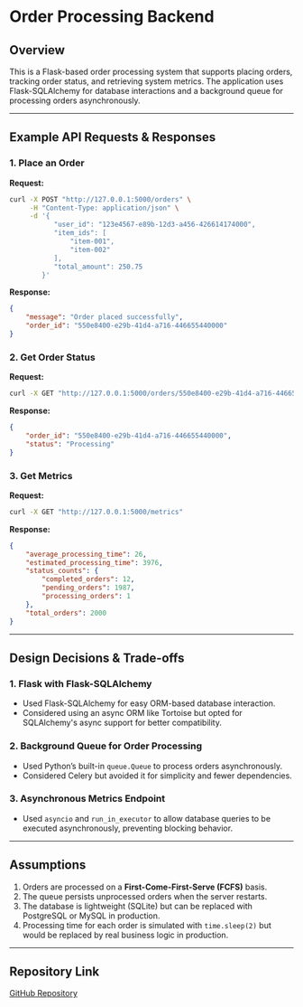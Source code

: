 # Order Processing Backend

## Overview
This is a Flask-based order processing system that supports placing orders, tracking order status, and retrieving system metrics. The application uses Flask-SQLAlchemy for database interactions and a background queue for processing orders asynchronously.

---

## Example API Requests & Responses

### 1. Place an Order
**Request:**
```bash
curl -X POST "http://127.0.0.1:5000/orders" \
     -H "Content-Type: application/json" \
     -d '{
           "user_id": "123e4567-e89b-12d3-a456-426614174000",
           "item_ids": [
               "item-001",
               "item-002"
           ],
           "total_amount": 250.75
        }'
```
**Response:**
```json
{
    "message": "Order placed successfully",
    "order_id": "550e8400-e29b-41d4-a716-446655440000"
}
```

### 2. Get Order Status
**Request:**
```bash
curl -X GET "http://127.0.0.1:5000/orders/550e8400-e29b-41d4-a716-446655440000"
```
**Response:**
```json
{
    "order_id": "550e8400-e29b-41d4-a716-446655440000",
    "status": "Processing"
}
```

### 3. Get Metrics
**Request:**
```bash
curl -X GET "http://127.0.0.1:5000/metrics"
```
**Response:**
```json
{
    "average_processing_time": 26,
    "estimated_processing_time": 3976,
    "status_counts": {
        "completed_orders": 12,
        "pending_orders": 1987,
        "processing_orders": 1
    },
    "total_orders": 2000
}
```

---

## Design Decisions & Trade-offs

### 1. **Flask with Flask-SQLAlchemy**
- Used Flask-SQLAlchemy for easy ORM-based database interaction.
- Considered using an async ORM like Tortoise but opted for SQLAlchemy's async support for better compatibility.

### 2. **Background Queue for Order Processing**
- Used Python’s built-in `queue.Queue` to process orders asynchronously.
- Considered Celery but avoided it for simplicity and fewer dependencies.

### 3. **Asynchronous Metrics Endpoint**
- Used `asyncio` and `run_in_executor` to allow database queries to be executed asynchronously, preventing blocking behavior.

---

## Assumptions
1. Orders are processed on a **First-Come-First-Serve (FCFS)** basis.
2. The queue persists unprocessed orders when the server restarts.
3. The database is lightweight (SQLite) but can be replaced with PostgreSQL or MySQL in production.
4. Processing time for each order is simulated with `time.sleep(2)` but would be replaced by real business logic in production.

---

## Repository Link
[GitHub Repository](https://github.com/your-repo-link)

